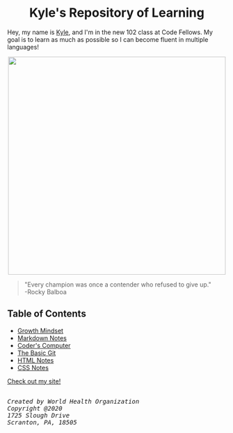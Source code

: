 <h1 align="center">Kyle's Repository of Learning</h1>

Hey, my name is [Kyle](https://github.com/AtkinsonKyle), and I'm in the new 102 class at Code Fellows. My goal is to learn as much as possible so I can become fluent in multiple languages! 

<p align="center"> <img width="500" height="500" src="https://avatars3.githubusercontent.com/u/66214343?s=460&u=b13bce253b01480630635e889a1c40494d154862&v=4">
</p>

> "Every champion was once a contender who refused to give up." <br>
      -Rocky Balboa

## Table of Contents
- [Growth Mindset](Growth-Mindset.md)
- [Markdown Notes](Markdown-Notes.md)
- [Coder's Computer](coders-computer.md)
- [The Basic Git](the-basics.md)
- [HTML Notes](HTML-notes.md)
- [CSS Notes](CSS-Notes.md)


[Check out my site!](https://atkinsonkyle.github.io/learning-journal/)

<pre><address>
Created by World Health Organization
Copyright @2020
1725 Slough Drive
Scranton, PA, 18505
</address></pre>
